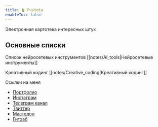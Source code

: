 ```yaml
---
title: 🪴 Pustota 
enableToc: false
---
```


Электронная картотека интересных штук


## Основные списки

Список нейросетевых инструментов
[[notes/AI_tools|Нейросетевые инструменты]]

Креативный кодинг
[[notes/Creative_coding|Креативный кодинг]]


Ссылки на меня
- [Портфолио](https://pustota.name/)
- [Инстаграм](https://www.instagram.com/pustota.name/)
- [Телеграм канал](https://t.me/vse_pustoe)
- [Твиттер](https://twitter.com/Bloorgard)
- [Мастодон](https://socel.net/@Pustota)
- [Гитхаб](https://github.com/Bloorgard)

